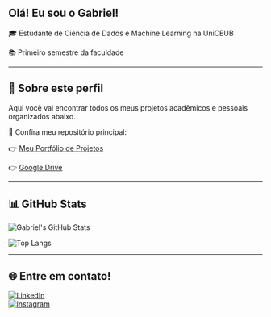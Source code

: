 ## Olá! Eu sou o Gabriel!

🎓 Estudante de Ciência de Dados e Machine Learning na UniCEUB

📚 Primeiro semestre da faculdade  

---

## 🧠 Sobre este perfil

Aqui você vai encontrar todos os meus projetos acadêmicos e pessoais organizados abaixo.

📁 Confira meu repositório principal:

👉 [Meu Portfólio de Projetos](https://github.com/GabrielSanchez12/PersonalPortfolio)

👉 [Google Drive](https://drive.google.com/drive/folders/17ES5yE-IGLQofZLyyYRXL1SNeaLwl2-t)


---

## 📊 GitHub Stats

![Gabriel's GitHub Stats](https://github-readme-stats.vercel.app/api?username=GabrielSanchez12&show_icons=true&theme=tokyonight&hide_title=true)

![Top Langs](https://github-readme-stats.vercel.app/api/top-langs/?username=GabrielSanchez12&layout=compact&theme=tokyonight)

---

## 🌐 Entre em contato!

[![LinkedIn](https://img.shields.io/badge/LinkedIn-blue?logo=linkedin&style=for-the-badge&logoColor=white)](https://www.linkedin.com/in/gabriel-arakaki-sanchez-b63514365/)  
[![Instagram](https://img.shields.io/badge/Instagram-red?logo=instagram&style=for-the-badge&logoColor=white)](https://www.instagram.com/_.gabrielsanchez?igsh=bXR1dDQ5NThqbTlk&utm_source=qr)



<!--
**GabrielSanchez12/GabrielSanchez12** is a ✨ _special_ ✨ repository because its `README.md` (this file) appears on your GitHub profile.
